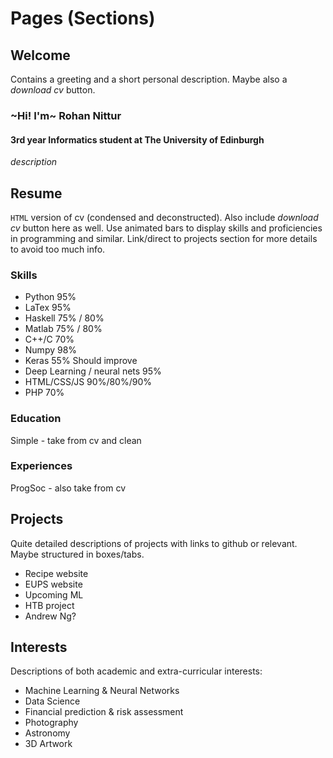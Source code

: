 # Pages (Sections)

## Welcome
Contains a greeting and a short personal description. Maybe also a *download cv* button.

### ~Hi! I'm~ Rohan Nittur
#### 3rd year Informatics student at The University of Edinburgh
*description* 

## Resume
`HTML` version of cv (condensed and deconstructed). Also include *download cv* button here as well. Use animated bars to display skills and proficiencies in programming and similar. Link/direct to
projects section for more details to avoid too much info.
### Skills
- Python 95%
- LaTex 95%
- Haskell 75% / 80%
- Matlab 75% / 80%
- C++/C 70%
- Numpy 98%
- Keras 55% Should improve
- Deep Learning / neural nets 95%
- HTML/CSS/JS 90%/80%/90%
- PHP 70%

### Education
Simple - take from cv and clean

### Experiences
ProgSoc - also take from cv


## Projects
Quite detailed descriptions of projects with links to github or relevant. Maybe structured in boxes/tabs.

  - Recipe website
  - EUPS website
  - Upcoming ML
  - HTB project
  - Andrew Ng?
  

## Interests
Descriptions of both academic and extra-curricular interests:
  - Machine Learning & Neural Networks
  - Data Science
  - Financial prediction & risk assessment
  - Photography
  - Astronomy
  - 3D Artwork

